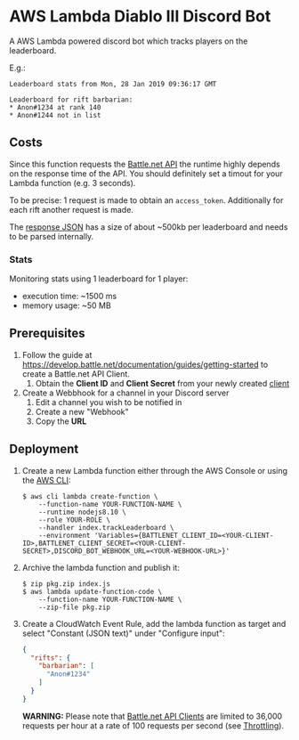 # AWS Lambda Diablo III Discord Bot
A AWS Lambda powered discord bot which tracks players on the leaderboard.

E.g.:
```
Leaderboard stats from Mon, 28 Jan 2019 09:36:17 GMT

Leaderboard for rift barbarian:
* Anon#1234 at rank 140
* Anon#1244 not in list
```

## Costs
Since this function requests the [Battle.net API](https://develop.battle.net/documentation) the runtime highly depends on the response time of the API.
You should definitely set a timout for your Lambda function (e.g. 3 seconds).

To be precise: 1 request is made to obtain an `access_token`. Additionally for each rift another request is made.

The [response JSON](https://develop.battle.net/documentation/api-reference/diablo-3-game-data-api) has a size of about ~500kb per leaderboard and needs to be parsed internally.

### Stats
Monitoring stats using 1 leaderboard for 1 player:
* execution time: ~1500 ms
* memory usage: ~50 MB

## Prerequisites
1. Follow the guide at https://develop.battle.net/documentation/guides/getting-started to create a Battle.net API Client.
    1. Obtain the **Client ID** and **Client Secret** from your newly created [client](https://develop.battle.net/access/)
2. Create a Webbhook for a channel in your Discord server
    1. Edit a channel you wish to be notified in
    2. Create a new "Webhook"
    3. Copy the **URL**

## Deployment
1. Create a new Lambda function either through the AWS Console or using the [AWS CLI](https://docs.aws.amazon.com/cli/latest/userguide/cli-chap-welcome.html):
    ```
    $ aws cli lambda create-function \
        --function-name YOUR-FUNCTION-NAME \
        --runtime nodejs8.10 \
        --role YOUR-ROLE \
        --handler index.trackLeaderboard \
        --environment 'Variables={BATTLENET_CLIENT_ID=<YOUR-CLIENT-ID>,BATTLENET_CLIENT_SECRET=<YOUR-CLIENT-SECRET>,DISCORD_BOT_WEBHOOK_URL=<YOUR-WEBHOOK-URL>}'
    ```
2. Archive the lambda function and publish it:
    ```
    $ zip pkg.zip index.js
    $ aws lambda update-function-code \
        --function-name YOUR-FUNCTION-NAME \
        --zip-file pkg.zip
    ```
3. Create a CloudWatch Event Rule, add the lambda function as target and select "Constant (JSON text)" under "Configure input":
    ```json
    {
      "rifts": {
        "barbarian": [
          "Anon#1234"
        ]
      }
    }
    ```
    **WARNING:** Please note that [Battle.net API Clients](https://develop.battle.net/documentation/guides/getting-started) are limited to 36,000 requests per hour at a rate of 100 requests per second (see [Throttling](https://develop.battle.net/documentation/guides/getting-started)).
